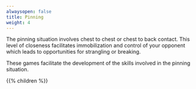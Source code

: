 ```yaml
---
alwaysopen: false
title: Pinning
weight: 4
---
```


The pinning situation involves chest to chest or chest to back contact. This level of closeness facilitates immobilization and control of your opponent which leads to opportunities for strangling or breaking.

These games facilitate the development of the skills involved in the pinning situation.

{{% children %}}